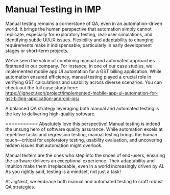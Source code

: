 # Manual Testing in IMP

Manual testing remains a cornerstone of QA, even in an automation-driven world. It brings the human perspective that automation simply cannot replicate, especially for exploratory testing, real-user simulations, and identifying subtle UI/UX issues. Flexibility and adaptability to changing requirements make it indispensable, particularly in early development stages or short-term projects.

We’ve seen the value of combining manual and automated approaches firsthand in our company. For instance, in one of our case studies, we implemented mobile app UI automation for a GST billing application. While automation ensured efficiency, manual testing played a crucial role in verifying GST calculations and usability across diverse scenarios. You can check out the full case study here:
https://jignect.tech/project/implemented-mobile-app-ui-automation-for-gst-billing-application-android-ios/

A balanced QA strategy leveraging both manual and automated testing is the key to delivering high-quality software.

===========
Absolutely love this perspective! Manual testing is indeed the unsung hero of software quality assurance. While automation excels at repetitive tasks and regression testing, manual testing brings the human touch—critical for exploratory testing, usability evaluation, and uncovering hidden issues that automation might overlook.

Manual testers are the ones who step into the shoes of end-users, ensuring the software delivers an exceptional experience. Their adaptability and intuition make them irreplaceable, even in a world increasingly driven by AI. As you rightly said, testing is a mindset, not just a task!

At JigNect, we embrace both manual and automated testing to craft robust QA strategies.

